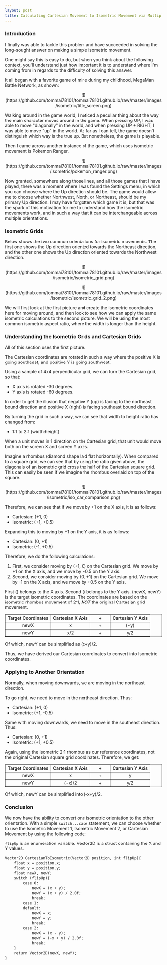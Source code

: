 ```yaml
---
layout: post
title: Calculating Cartesian Movement to Isometric Movement via Multiple Orientations
---
```


<style>
    .center {
        text-align: center;
    }
</style>

### Introduction

I finally was able to tackle this problem and have succeeded in solving the long-sought answer on making a simple isometric movement.

One might say this is easy to do, but when you think about the following context, you'll understand just how important it is to understand where I'm coming from in regards to the difficulty of solving this answer.

It all began with a favorite game of mine during my childhood, MegaMan Battle Network, as shown:

<p class="center">![](https://github.com/tommai78101/tommai78101.github.io/raw/master/images/isometric/title_screen.png)</p>

Walking around in the game world, I noticed a peculiar thing about the way the main character moves around in the game. When pressing UP, I was able to move "diagonally" in the world, and when pressing UP + RIGHT, I was able to move "up" in the world. As far as I can tell, the game doesn't distinguish which way is the true up. But nonetheless, the game is playable.

Then I came across another instance of the game, which uses isometric movement is Pokemon Ranger.

<p class="center">![](https://github.com/tommai78101/tommai78101.github.io/raw/master/images/isometric/pokemon_ranger.png)</p>

Now granted, somewhere along those lines, and all those games that I have played, there was a moment where I was found the Settings menu, in which you can choose where the Up direction should be. The game would allow me to choose whether Northwest, North, or Northeast, should be my primary Up direction. I may have forgotten which game it is, but that was the spark of this motivation for me to understand how the isometric movements work, and in such a way that it can be interchangeable across multiple orientations.

### Isometric Grids

Below shows the two common orientations for isometric movements. The first one shows the Up direction oriented towards the Northeast direction, and the other one shows the Up direction oriented towards the Northwest direction.

<p class="center">![](https://github.com/tommai78101/tommai78101.github.io/raw/master/images/isometric/isometric_grid.png)</p>

<p class="center">![](https://github.com/tommai78101/tommai78101.github.io/raw/master/images/isometric/isometric_grid_2.png)</p>

We will first look at the first picture and create the isometric coordinates here for moving around, and then look to see how we can apply the same isometric calculations to the second picture. We will be using the most common isometric aspect ratio, where the width is longer than the height.

### Understanding the Isometric Grids and Cartesian Grids

All of this section uses the first picture.

The Cartesian coordinates are rotated in such a way where the positive X is going southeast, and positive Y is going southwest.

Using a sample of 4x4 perpendicular grid, we can turn the Cartesian grid, so that:

* X axis is rotated -30 degrees.    
* Y axis is rotated -60 degrees.

In order to get the illusion that negative Y (up) is facing to the northeast bound direction and positive X (right) is facing southeast bound direction.

By turning the grid in such a way, we can see that width to height ratio has changed from:

* 1:1 to 2:1 (width:height)

When a unit moves in 1 direction on the Cartesian grid, that unit would move both on the screen X and screen Y axes.

Imagine a rhombus (diamond shape laid flat horizontally). When compared to a square grid, we can see that by using the ratio given above, the diagonals of an isometric grid cross the half of the Cartesian square grid. This can easily be seen if we imagine the rhombus overlaid on top of the square.

<p class="center">![](https://github.com/tommai78101/tommai78101.github.io/raw/master/images/isometric/iso_car_comparison.png)</p>

Therefore, we can see that if we move by +1 on the X axis, it is as follows:

* Cartesian: (+1, 0)    
* Isometric: (+1, +0.5)

Expanding this to moving by +1 on the Y axis, it is as follows:

* Cartesian: (0, +1)    
* Isometric: (-1, +0.5)

Therefore, we do the following calculations:

1. First, we consider moving by (+1, 0) on the Cartesian grid. We move by +1 on the X axis, and we move by +0.5 on the Y axis.
2. Second, we consider moving by (0, +1) on the Cartesian grid. We move by -1 on the X axis, and we move by +0.5 on the Y axis.

First () belongs to the X axis. Second () belongs to the Y axis. (newX, newY) is the target isometric coordinates. The coordinates are based on the isometric rhombus movement of 2:1, __***NOT***__ the original Cartesian grid movement.

<table border="1" style="width: 100%;">
    <thead style="font-weight: 600; text-align: center;">
        <tr>
            <td>Target Coordinates</td>
            <td>Cartesian X Axis</td>
            <td style="width:50px">+</td>
            <td>Cartesian Y Axis</td>
        </tr>
    </thead>
    <tbody style="text-align: center;">
        <tr>
            <td>newX</td>
            <td>x</td>
            <td>+</td>
            <td>(-y)</td>
        </tr>
        <tr>
            <td>newY</td>
            <td>x/2</td>
            <td>+</td>
            <td>y/2</td>
        </tr>
    </tbody>
</table>

Of which, newY can be simplified as (x+y)/2.

Thus, we have derived our Cartesian coordinates to convert into Isometric coordinates.

### Applying to Another Orientation

Normally, when moving downwards, we are moving in the northeast direction.

To go right, we need to move in the northeast direction. Thus:

* Cartesian: (+1, 0)
* Isometric: (+1, -0.5)

Same with moving downwards, we need to move in the southeast direction. Thus:

* Cartesian: (0, +1)
* Isometric: (+1, +0.5)
    
Again, using the isometric 2:1 rhombus as our reference coordinates, not the original Cartesian square grid coordinates. Therefore, we get:

<table border="1" style="width: 100%;">
    <thead style="font-weight: 600; text-align: center;">
        <tr>
            <td>Target Coordinates</td>
            <td>Cartesian X Axis</td>
            <td style="width:50px">+</td>
            <td>Cartesian Y Axis</td>
        </tr>
    </thead>
    <tbody style="text-align: center;">
        <tr>
            <td>newX</td>
            <td>x</td>
            <td>+</td>
            <td>y</td>
        </tr>
        <tr>
            <td>newY</td>
            <td>(-x)/2</td>
            <td>+</td>
            <td>y/2</td>
        </tr>
    </tbody>
</table>

Of which, newY can be simplified into (-x+y)/2.

### Conclusion

We now have the ability to convert one isometric orientation to the other orientation. With a simple `switch...case` statement, we can choose whether to use the Isometric Movement 1, Isometric Movement 2, or Cartesian Movement by using the following code:

`flipUp` is an enumeration variable. Vector2D is a struct containing the X and Y values.

    Vector2D CartesianToIsometric(Vector2D position, int flipUp){
        float x = position.x;
        float y = position.y;
        float newX, newY;
        switch (flipUp){
            case 0:
                newX = (x + y);
                newY = (x + y) / 2.0f;
                break;
            case 1:
            default:
                newX = x;
                newY = y;
                break;
            case 2:
                newX = (x - y);
                newY = (-x + y) / 2.0f;
                break;
        }
        return Vector2D(newX, newY);    
    }